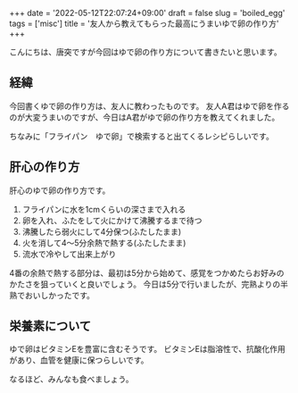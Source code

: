 +++
date = '2022-05-12T22:07:24+09:00'
draft = false
slug = 'boiled_egg'
tags = ['misc']
title = '友人から教えてもらった最高にうまいゆで卵の作り方'
+++

こんにちは、唐突ですが今回はゆで卵の作り方について書きたいと思います。

## 経緯

今回書くゆで卵の作り方は、友人に教わったものです。
友人A君はゆで卵を作るのが大変うまいのですが、今日はA君がゆで卵の作り方を教えてくれました。

ちなみに「フライパン　ゆで卵」で検索すると出てくるレシピらしいです。

## 肝心の作り方

肝心のゆで卵の作り方です。

1. フライパンに水を1cmくらいの深さまで入れる
2. 卵を入れ、ふたをして火にかけて沸騰するまで待つ
3. 沸騰したら弱火にして4分保つ(ふたしたまま)
4. 火を消して4～5分余熱で熱する(ふたしたまま)
5. 流水で冷やして出来上がり

4番の余熱で熱する部分は、最初は5分から始めて、感覚をつかめたらお好みのかたさを狙っていくと良いでしょう。
今日は5分で行いましたが、完熟よりの半熟でおいしかったです。

## 栄養素について

ゆで卵はビタミンEを豊富に含むそうです。
ビタミンEは脂溶性で、抗酸化作用があり、血管を健康に保つらしいです。

なるほど、みんなも食べましょう。
